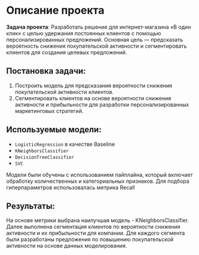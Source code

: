 # Описание проекта

**Задача проекта**: Разработать решение для интернет-магазина «В один клик» с целью удержания постоянных клиентов с помощью персонализированных предложений. Основная цель — предсказать вероятность снижения покупательской активности и сегментировать клиентов для создания целевых предложений.

## Постановка задачи:
1. Построить модель для предсказания вероятности снижения покупательской активности клиентов.
2. Сегментировать клиентов на основе вероятности снижения активности и прибыльности для разработки персонализированных маркетинговых стратегий.

## Используемые модели:
- `LogisticRegression` в качестве Baseline
- `KNeighborsClassifier`
- `DecisionTreeClassifier`
- `SVC`

Модели были обучены с использованием пайплайна, который включает обработку количественных и категориальных признаков. Для подбора гиперпараметров использовалась метрика Recall

## Результаты:
На основе метрики выбрана наилучшая модель - KNeighborsClassifier. Далее выполнена сегментация клиентов по вероятности снижения активности и их прибыльности для компании. Для каждого сегмента были разработаны предложения по повышению покупательской активности на основе данных моделирования.
